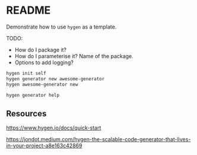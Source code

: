 # README

Demonstrate how to use `hygen` as a template.

TODO:

* How do I package it? 
* How do I parameterise it?  Name of the package.
* Options to add logging?  


```sh
hygen init self
hygen generator new awesome-generator
hygen awesome-generator new

hygen generator help
```

## Resources

https://www.hygen.io/docs/quick-start

https://jondot.medium.com/hygen-the-scalable-code-generator-that-lives-in-your-project-a8e163c42869

